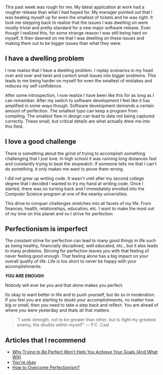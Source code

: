 This past week was rough for me. My latest application at work had a rougher release than what I had hoped for. My manager pointed out that I was beating myself up for even the smallest of tickets and he was right. It took me stepping back to realize that the issues I was dwelling on were mostly trivial and pretty standard for a new major software release. Even though I realized this, for some strange reason I was still being hard on myself. It then dawned on me that I was dwelling on these issues and making them out to be bigger issues than what they were.

## I have a dwelling problem

I now realize that I have a dwelling problem. I replay scenarios in my head over and over and twist and contort small issues into bigger problems. This leads to me being harder on myself for even the smallest of mistakes and reduces my self confidence.

After some introspection, I now realize I have been like this for as long as I can remember. After my switch to software development I feel like it has amplified in some ways though. Software development demands a certain amount of perfection. The smallest typo can keep a program from compiling. The smallest flaw in design can lead to data not being captured correctly. These small, but critical details are what actually drew me into this field.

## I love a good challenge

There is something about the grind of trying to accomplish something challenging that I just love. In high school it was running long distances fast and constantly trying to beat the stopwatch. If someone tells me that I can't do something, it only makes me want to prove them wrong.

I did not grow up writing code. It wasn't until after my second college degree that I decided I wanted to try my hand at writing code. Once I started, there was no turning back and I immediately enrolled into the Computer Science program at one of the nearby universities.

This drive to conquer challenges stretches into all facets of my life. From finances, health, relationships, education, etc. I want to make the most out of my time on this planet and so I strive for perfection.

## Perfectionism is imperfect

The constant strive for perfection can lead to many good things in life such as being healthy, financially disciplined, well educated, etc., but it also leads to many problems. Striving for perfection leaves you with that feeling of never feeling good enough. That feeling alone has a big impact on your overall quality of life. Life is too short to never be happy with your accomplishments.

**YOU ARE ENOUGH**. 

Nobody will ever be you and that alone makes you perfect.

Its okay to want better in life and to push yourself, but do so in moderation. If you feel you are starting to doubt your accomplishments, no matter how big or small, then you need to take a step back and reflect. You are ahead of where you were yesterday and thats all that matters.

>“I seek strength, not to be greater than other, but to fight my greatest enemy, the doubts within myself" ― P.C. Cast

## Articles that I recommend
* [Why Trying to Be Perfect Won’t Help You Achieve Your Goals (And What Will)](https://jamesclear.com/repetitions)
* [You're okay](https://markmanson.net/youre-okay)
* [How to Overcome Perfectionism?](https://medium.com/express-yourself/how-to-overcome-perfectionism-cc02ed093b78)
